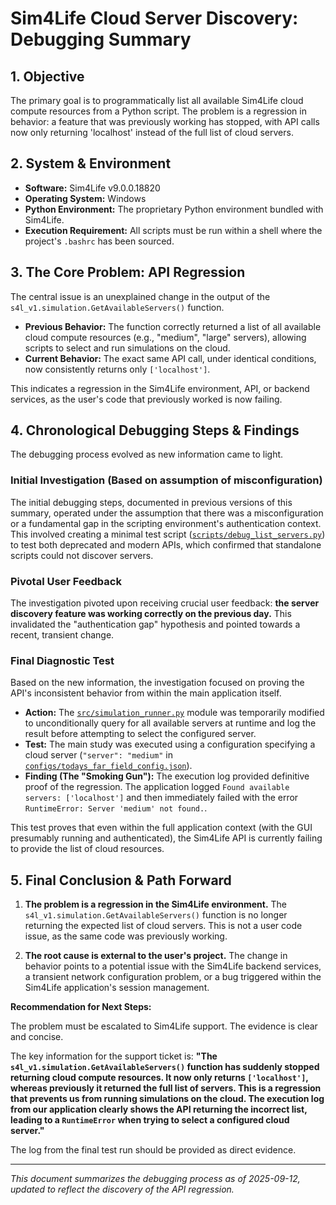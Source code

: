 # Sim4Life Cloud Server Discovery: Debugging Summary

## 1. Objective

The primary goal is to programmatically list all available Sim4Life cloud compute resources from a Python script. The problem is a regression in behavior: a feature that was previously working has stopped, with API calls now only returning 'localhost' instead of the full list of cloud servers.

## 2. System & Environment

*   **Software:** Sim4Life v9.0.0.18820
*   **Operating System:** Windows
*   **Python Environment:** The proprietary Python environment bundled with Sim4Life.
*   **Execution Requirement:** All scripts must be run within a shell where the project's `.bashrc` has been sourced.

## 3. The Core Problem: API Regression

The central issue is an unexplained change in the output of the `s4l_v1.simulation.GetAvailableServers()` function.

*   **Previous Behavior:** The function correctly returned a list of all available cloud compute resources (e.g., "medium", "large" servers), allowing scripts to select and run simulations on the cloud.
*   **Current Behavior:** The exact same API call, under identical conditions, now consistently returns only `['localhost']`.

This indicates a regression in the Sim4Life environment, API, or backend services, as the user's code that previously worked is now failing.

## 4. Chronological Debugging Steps & Findings

The debugging process evolved as new information came to light.

### Initial Investigation (Based on assumption of misconfiguration)

The initial debugging steps, documented in previous versions of this summary, operated under the assumption that there was a misconfiguration or a fundamental gap in the scripting environment's authentication context. This involved creating a minimal test script ([`scripts/debug_list_servers.py`](scripts/debug_list_servers.py:1)) to test both deprecated and modern APIs, which confirmed that standalone scripts could not discover servers.

### Pivotal User Feedback

The investigation pivoted upon receiving crucial user feedback: **the server discovery feature was working correctly on the previous day.** This invalidated the "authentication gap" hypothesis and pointed towards a recent, transient change.

### Final Diagnostic Test

Based on the new information, the investigation focused on proving the API's inconsistent behavior from within the main application itself.

*   **Action:** The [`src/simulation_runner.py`](src/simulation_runner.py:13) module was temporarily modified to unconditionally query for all available servers at runtime and log the result before attempting to select the configured server.
*   **Test:** The main study was executed using a configuration specifying a cloud server (`"server": "medium"` in [`configs/todays_far_field_config.json`](configs/todays_far_field_config.json:1)).
*   **Finding (The "Smoking Gun"):** The execution log provided definitive proof of the regression. The application logged `Found available servers: ['localhost']` and then immediately failed with the error `RuntimeError: Server 'medium' not found.`.

This test proves that even within the full application context (with the GUI presumably running and authenticated), the Sim4Life API is currently failing to provide the list of cloud resources.

## 5. Final Conclusion & Path Forward

1.  **The problem is a regression in the Sim4Life environment.** The `s4l_v1.simulation.GetAvailableServers()` function is no longer returning the expected list of cloud servers. This is not a user code issue, as the same code was previously working.

2.  **The root cause is external to the user's project.** The change in behavior points to a potential issue with the Sim4Life backend services, a transient network configuration problem, or a bug triggered within the Sim4Life application's session management.

**Recommendation for Next Steps:**

The problem must be escalated to Sim4Life support. The evidence is clear and concise.

The key information for the support ticket is:
**"The `s4l_v1.simulation.GetAvailableServers()` function has suddenly stopped returning cloud compute resources. It now only returns `['localhost']`, whereas previously it returned the full list of servers. This is a regression that prevents us from running simulations on the cloud. The execution log from our application clearly shows the API returning the incorrect list, leading to a `RuntimeError` when trying to select a configured cloud server."**

The log from the final test run should be provided as direct evidence.

---
*This document summarizes the debugging process as of 2025-09-12, updated to reflect the discovery of the API regression.*